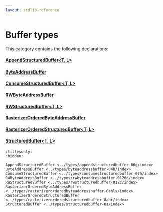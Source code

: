 ```yaml
---
layout: stdlib-reference
---
```

# Buffer types

This category contains the following declarations:

#### [AppendStructuredBuffer\<T, L\>](appendstructuredbuffer-06g/index.md)

#### [ByteAddressBuffer](byteaddressbuffer-04b/index.md)

#### [ConsumeStructuredBuffer\<T, L\>](consumestructuredbuffer-07h/index.md)

#### [RWByteAddressBuffer](rwbyteaddressbuffer-0126d/index.md)

#### [RWStructuredBuffer\<T, L\>](rwstructuredbuffer-012c/index.md)

#### [RasterizerOrderedByteAddressBuffer](rasterizerorderedbyteaddressbuffer-0ahls/index.md)

#### [RasterizerOrderedStructuredBuffer\<T, L\>](rasterizerorderedstructuredbuffer-0ahr/index.md)

#### [StructuredBuffer\<T, L\>](structuredbuffer-0a/index.md)


```{toctree}
:titlesonly:
:hidden:

AppendStructuredBuffer <../types/appendstructuredbuffer-06g/index>
ByteAddressBuffer <../types/byteaddressbuffer-04b/index>
ConsumeStructuredBuffer <../types/consumestructuredbuffer-07h/index>
RWByteAddressBuffer <../types/rwbyteaddressbuffer-0126d/index>
RWStructuredBuffer <../types/rwstructuredbuffer-012c/index>
RasterizerOrderedByteAddressBuffer <../types/rasterizerorderedbyteaddressbuffer-0ahls/index>
RasterizerOrderedStructuredBuffer <../types/rasterizerorderedstructuredbuffer-0ahr/index>
StructuredBuffer <../types/structuredbuffer-0a/index>
```

<script>
// Fix .md links to .html when on ReadTheDocs
if (window.location.hostname.includes('readthedocs') || 
    window.location.hostname.includes('rtfd.io')) {
  document.addEventListener('DOMContentLoaded', function() {
    const links = document.querySelectorAll('a');
    links.forEach(link => {
      const href = link.getAttribute('href');
      if (href && href.includes('.md')) {
        // This regex will handle .md links with or without fragment identifiers or query parameters
        link.href = link.href.replace(/(.+)\.md(#[^?]*)?(\?.*)?$/, '$1.html$2$3');
      }
    });
  });
}
</script>
